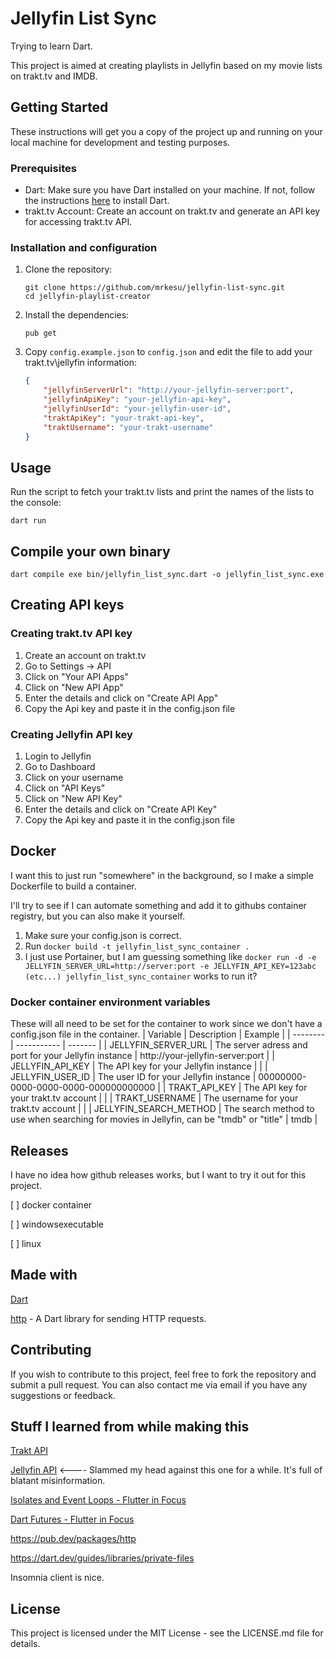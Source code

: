 # Jellyfin List Sync

Trying to learn Dart.

This project is aimed at creating playlists in Jellyfin based on my movie lists on trakt.tv and IMDB.

## Getting Started

These instructions will get you a copy of the project up and running on your local machine for development and testing purposes.

### Prerequisites

-   Dart: Make sure you have Dart installed on your machine. If not, follow the instructions [here](https://dart.dev/get-dart) to install Dart.
-   trakt.tv Account: Create an account on trakt.tv and generate an API key for accessing trakt.tv API.

### Installation and configuration

1. Clone the repository:

    ```
    git clone https://github.com/mrkesu/jellyfin-list-sync.git
    cd jellyfin-playlist-creator
    ```

2. Install the dependencies:

    ```
    pub get
    ```

3. Copy `config.example.json` to `config.json` and edit the file to add your trakt.tv\jellyfin information:
    ```json
    {
        "jellyfinServerUrl": "http://your-jellyfin-server:port",
        "jellyfinApiKey": "your-jellyfin-api-key",
        "jellyfinUserId": "your-jellyfin-user-id",
        "traktApiKey": "your-trakt-api-key",
        "traktUsername": "your-trakt-username"
    }
    ```

## Usage

Run the script to fetch your trakt.tv lists and print the names of the lists to the console:

```
dart run
```

## Compile your own binary

```
dart compile exe bin/jellyfin_list_sync.dart -o jellyfin_list_sync.exe
```

## Creating API keys

### Creating trakt.tv API key

1. Create an account on trakt.tv
2. Go to Settings -> API
3. Click on "Your API Apps"
4. Click on "New API App"
5. Enter the details and click on "Create API App"
6. Copy the Api key and paste it in the config.json file

### Creating Jellyfin API key

1. Login to Jellyfin
2. Go to Dashboard
3. Click on your username
4. Click on "API Keys"
5. Click on "New API Key"
6. Enter the details and click on "Create API Key"
7. Copy the Api key and paste it in the config.json file

## Docker

I want this to just run "somewhere" in the background, so I make a simple Dockerfile to build a container.

I'll try to see if I can automate something and add it to githubs container registry, but you can also make it yourself.

1. Make sure your config.json is correct.
2. Run `docker build -t jellyfin_list_sync_container .`
3. I just use Portainer, but I am guessing something like `docker run -d -e JELLYFIN_SERVER_URL=http://server:port -e JELLYFIN_API_KEY=123abc (etc...) jellyfin_list_sync_container` works to run it?

### Docker container environment variables

These will all need to be set for the container to work since we don't have a config.json file in the container.
| Variable | Description | Example |
| -------- | ----------- | ------- |
| JELLYFIN_SERVER_URL | The server adress and port for your Jellyfin instance | http://your-jellyfin-server:port |
| JELLYFIN_API_KEY | The API key for your Jellyfin instance | |
| JELLYFIN_USER_ID | The user ID for your Jellyfin instance | 00000000-0000-0000-0000-000000000000 |
| TRAKT_API_KEY | The API key for your trakt.tv account | |
| TRAKT_USERNAME | The username for your trakt.tv account | |
| JELLYFIN_SEARCH_METHOD | The search method to use when searching for movies in Jellyfin, can be "tmdb" or "title" | tmdb |

## Releases

I have no idea how github releases works, but I want to try it out for this project.

[ ] docker container

[ ] windowsexecutable

[ ] linux

## Made with

[Dart](https://dart.dev/)

[http](https://pub.dev/packages/http) - A Dart library for sending HTTP requests.

## Contributing

If you wish to contribute to this project, feel free to fork the repository and submit a pull request. You can also contact me via email if you have any suggestions or feedback.

## Stuff I learned from while making this

[Trakt API](https://trakt.docs.apiary.io/#reference/users/list)

[Jellyfin API](https://api.jellyfin.org/) <---- Slammed my head against this one for a while. It's full of blatant misinformation.

[Isolates and Event Loops - Flutter in Focus](https://youtu.be/vl_AaCgudcY)

[Dart Futures - Flutter in Focus](https://www.youtube.com/watch?v=OTS-ap9_aXc)

https://pub.dev/packages/http

https://dart.dev/guides/libraries/private-files

Insomnia client is nice.

## License

This project is licensed under the MIT License - see the LICENSE.md file for details.
